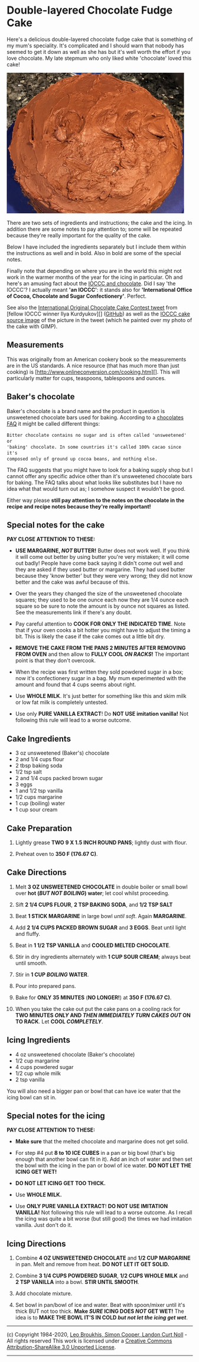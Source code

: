 #	Double-layered Chocolate Fudge Cake

Here's a delicious double-layered chocolate fudge cake that is
something of my mum's speciality. It's complicated and I should warn that nobody
has seemed to get it down as well as she has but it's well worth the effort if
you love chocolate. My late stepmum who only liked white 'chocolate' loved this
cake!

![picture of the Double-layered chocolate fudge cake](cake.jpg)

There are two sets of ingredients and instructions; the cake and the icing. In
addition there are some notes to pay attention to; some will be repeated because
they're really important for the quality of the cake.

Below I have included the ingredients separately but I include them within the
instructions as well and in bold. Also in bold are some of the special notes.

Finally note that depending on where you are in the world this might not work in
the warmer months of the year for the icing in particular. Oh and here's an
amusing fact about the [IOCCC and chocolate][]. Did I say 'the IOCCC'? I actually
meant **'an IOCCC'**: it stands also for **'International Office of Cocoa, Chocolate
and Sugar Confectionery'**. Perfect.

See also the [International Original Chocolate Cake Contest tweet][] from
[fellow IOCCC winner Ilya Kurdyukov][] ([GitHub][]) as well as the
[IOCCC cake source image][] of the picture in the tweet (which he painted over
my photo of the cake with GIMP).


## Measurements

This was originally from an American cookery book so the measurements are in the
US standards. A nice resource (that has much more than just cooking) is
[http://www.onlineconversion.com/cooking.htm][]. This will particularly matter
for cups, teaspoons, tablespoons and ounces.


## Baker's chocolate

Baker's chocolate is a brand name and the product in question is unsweetened
chocolate bars used for baking. According to a [chocolates FAQ][] it might be
called different things:

	Bitter chocolate contains no sugar and is often called 'unsweetened' or
	'baking' chocolate. In some countries it's called 100% cacao since it's
	composed only of ground up cocoa beans, and nothing else.

The FAQ suggests that you might have to look for a baking supply shop but I
cannot offer any specific advice other than it's unsweetened chocolate bars for
baking. The FAQ talks about what looks like substitutes but I have no idea what
that would turn out as; I somehow suspect it wouldn't be good.

Either way please **still pay attention to the notes on the chocolate in the recipe and
recipe notes because they're really important!**

## Special notes for the cake

**PAY CLOSE ATTENTION TO THESE:**

*   **USE MARGARINE, _NOT_ BUTTER!** Butter does not work well. If you think it
    will come out better by using butter you're very mistaken; it will come out
    badly! People have come back saying it didn't come out well and they are
    asked if they used butter or margarine. They had used butter because they
    'know better' but they were very wrong; they did not know better and the
    cake was awful because of this.

*   Over the years they changed the size of the unsweetened chocolate squares;
    they used to be one ounce each now they are 1/4 ounce each square so be sure to
    note the amount is by ounce not squares as listed. See the measurements link
    if there's any doubt.

*   Pay careful attention to **COOK FOR ONLY THE INDICATED TIME**. Note that if
    your oven cooks a bit hotter you might have to adjust the timing a bit. This
    is likely the case if the cake comes out a little bit dry.

*   **REMOVE THE CAKE FROM THE PANS 2 MINUTES AFTER REMOVING FROM OVEN** and
    then allow to **FULLY COOL *ON RACKS*!** The important point is that they
    don't overcook.

*   When the recipe was first written they sold powdered sugar in a box; now
    it's confectionery sugar in a bag. My mum experimented with the amount and
    found that 4 cups seems about right.

*   Use **WHOLE MILK**. It's just better for something like this and skim milk
    or low fat milk is completely untested.

*   Use only **PURE VANILLA EXTRACT**! Do **NOT USE imitation vanilla!** Not
    following this rule will lead to a worse outcome.


## Cake Ingredients

*   3 oz unsweetened (Baker's) chocolate
*   2 and 1/4 cups flour
*   2 tbsp baking soda
*   1/2 tsp salt
*   2 and 1/4 cups packed brown sugar
*   3 eggs
*   1 and 1/2 tsp vanilla
*   1/2 cups margarine
*   1 cup (boiling) water
*   1 cup sour cream


## Cake Preparation

1.  Lightly grease **TWO 9 X 1.5 INCH ROUND PANS**; lightly dust with flour.

2.  Preheat oven to **350 F (176.67 C)**.


## Cake Directions

1.  Melt **3 OZ UNSWEETENED CHOCOLATE** in double boiler or small bowl over
    **hot (*BUT NOT BOILING*) water**; let cool whilst proceeding.

2.  Sift **2 1/4 CUPS FLOUR**, **2 TSP BAKING SODA**, and **1/2 TSP SALT**

3.  Beat **1 STICK MARGARINE** in large bowl *until soft*. Again **MARGARINE**.

4.  Add **2 1/4 CUPS PACKED BROWN SUGAR** and **3 EGGS**. Beat until light and
    fluffy.

5.  Beat in **1 1/2 TSP VANILLA** and **COOLED MELTED CHOCOLATE**.

6.  Stir in dry ingredients alternately with **1 CUP SOUR CREAM**; always beat
    until smooth.

7.  Stir in **1 CUP _BOILING_ WATER**.

8.  Pour into prepared pans.

9.  Bake for **ONLY 35 MINUTES** (**NO LONGER!**) at **350 F (176.67 C)**.

10. When you take the cake out put the cake pans on a cooling rack for **TWO
    MINUTES _ONLY_ AND _THEN IMMEDIATELY TURN CAKES OUT_ ON TO RACK**. Let **COOL
    _COMPLETELY_**.


## Icing Ingredients

*   4 oz unsweetened chocolate (Baker's chocolate)
*   1/2 cup margarine
*   4 cups powdered sugar
*   1/2 cup whole milk
*   2 tsp vanilla

You will also need a bigger pan or bowl that can have ice water that the icing
bowl can sit in.

## Special notes for the icing

**PAY CLOSE ATTENTION TO THESE:**

*   **Make sure** that the melted chocolate and margarine does not get solid.

*   For step #4 put **8 to 10 ICE CUBES** in a pan or big bowl (that's big
    enough that another bowl can fit in it). Add an inch of water and then set
    the bowl with the icing in the pan or bowl of ice water. **DO NOT LET THE
    ICING GET WET!**

*   **DO NOT LET ICING GET TOO THICK.**

*   Use **WHOLE MILK.**

*   Use **ONLY PURE VANILLA EXTRACT**! **DO NOT USE IMITATION VANILLA!** Not
    following this rule will lead to a worse outcome. As I recall the icing was
    quite a bit worse (but still good) the times we had imitation vanilla. Just
    don't do it.



## Icing Directions


1.  Combine **4 OZ UNSWEETENED CHOCOLATE** and **1/2 CUP MARGARINE** in pan.
    Melt and remove from heat. **DO NOT LET IT GET SOLID.**

2.  Combine **3 1/4 CUPS POWDERED SUGAR**, **1/2 CUPS WHOLE MILK** and **2 TSP
    VANILLA** into a bowl. **STIR UNTIL SMOOTH**.

3.  Add chocolate mixture.

4.  Set bowl in pan/bowl of ice and water. Beat with spoon/mixer until it's
    thick BUT not too thick. **Make _SURE_ ICING DOES _NOT_ GET WET!** The idea is to
    **MAKE THE BOWL IT'S IN COLD *but not let the icing get wet***.

[picture]: cake.jpg
[http://www.onlineconversion.com/cooking.htm]: http://www.onlineconversion.com/cooking.htm
[IOCCC and chocolate]: ioccc-and-chocolate.pdf
[International Original Chocolate Cake Contest tweet]: https://web.archive.org/web/20200805053007/https://twitter.com/ilyakurdyukov/status/1290520266087571458
[fellow IOCCC winner Ilya Kurdyukov GitHub]: https://github.com/ilyakurdyukov
[GitHub]: https://github.com/ilyakurdyukov
[IOCCC cake source image]: ioccc-cake.jpg
[chocolates FAQ]: https://www.davidlebovitz.com/chocolate-faqs/

-----------------------------------------------------------------------------------------------------
(c) Copyright 1984-2020, [Leo Broukhis, Simon Cooper, Landon Curt Noll][judges] - All rights reserved
This work is licensed under a [Creative Commons Attribution-ShareAlike 3.0 Unported License][cc].

[judges]: https://www.ioccc.org/judges.html
[cc]: http://creativecommons.org/licenses/by-sa/3.0/
-----------------------------------------------------------------------------------------------------
